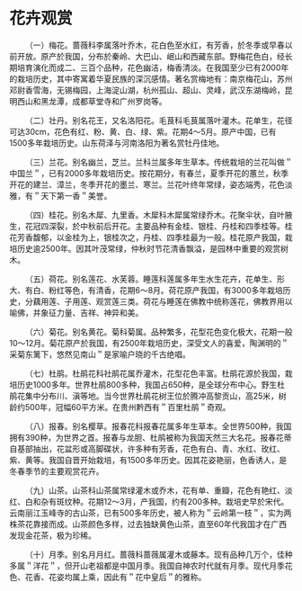 # 花卉观赏  

&emsp;&emsp;（一）梅花。蔷薇科李属落叶乔木，花白色至水红，有芳香，於冬季或早春以前开放。原产於我国，分布於秦岭、大巴山、岷山和西藏东部。野梅花色白，经长期培育演化而成二、三百个品种，花色幽洁，梅香清淡。在我国至少已有2000年的栽培历史，其中寄寓着华夏民族的深沉感情。著名赏梅地有：南京梅花山，苏州邓尉香雪海，无锡梅园，上海淀山湖，杭州孤山、超山、灵峰，武汉东湖梅岭，昆明西山和黑龙潭，成都草堂寺和广州罗岗等。  

&emsp;&emsp;（二）壮丹。别名花王，又名洛阳花。毛茛科毛茛属落叶灌木。花单生，花径可达30cm，花色有红、粉、黄、白、绿、紫。花期4～5月。原产中国，已有1500多年栽培历史。山东荷泽与河南洛阳为著名赏牡丹佳地。  

&emsp;&emsp;（三）兰花。别名幽兰，芝兰。兰科兰属多年生草本。传统栽培的兰花叫做＂中国兰＂，已有2000多年栽培历史。按花期分，有春兰，夏季开花的蕙兰，秋季开花的建兰、漳兰，冬季开花的墨兰、寒兰。兰花叶终年常绿，姿态端秀，花色淡雅，有＂天下第一香＂美誉。  

&emsp;&emsp;（四）桂花。别名木犀、九里香。木犀科木犀属常绿乔木。花聚伞状，自叶腋生，花冠四深裂，於中秋前后开花。主要品种有金桂、银桂、丹桂和四季桂等。桂花芳香馥郁，以金桂为上，银桂次之，丹桂、四季桂最为一般。桂花原产我国，栽培历史逾2500年。因其叶茂常绿，仲秋时节花清香飘溢，是园林中重要的观赏树木。  

&emsp;&emsp;（五）荷花。别名莲花、水芙蓉。睡莲科莲属多年生水生花卉，花单生、形大、有白、粉红等色，有清香，花期6～8月。荷花原产我国，有3000多年栽培历史，分藕用莲、子用莲、观赏莲三类。荷花与睡莲在佛教中统称莲花，佛教界用以喻佛，并象征力量、吉祥、神异和美。  

&emsp;&emsp;（六）菊花。别名黄花。菊科菊属。品种繁多，花型花色变化极大，花期一般10～12月。菊花原产於我国，有2500年栽培历史，深受文人的喜爱，陶渊明的＂采菊东篱下，悠然见南山＂是家喻户晓的千古绝唱。  

&emsp;&emsp;（七）杜鹃。杜鹃花科社鹃花属乔灌木，花型花色丰富。杜鹃花源於我国，栽培历史1000多年。世界杜鹃800多种，我国占650种，是全球分布中心。野生杜鹃花集中分布川、滇等地。当今世界杜鹃花树王位於腾冲高黎贡山，高25米，树龄约500年，冠幅60平方米。在贵州黔西有＂百里杜鹃＂奇观。  

&emsp;&emsp;（八）报春。别名樱草。报春花科报春花属多年生草本。全世界500种，我国拥有390种，为世界之首。报春与龙胆、杜鹃被称为我国天然三大名花。报春花蒂自基部抽出，花盆形或高脚碟状，许多种有芳香，花色有白、青、水红、玫红、紫、黄等。我国自晋开始栽培，有1500多年历史。因其花姿艳丽，色香诱人，是冬春季节的主要观赏花卉。  

&emsp;&emsp;（九）山茶。山茶科山茶属常绿灌木或乔木，花有单、重瓣，花色有艳红、淡红、白和杂有斑纹种。花期12～3月，产我国，约有200多种。栽培史早於宋代。云南丽江玉峰寺的古山茶，已有500多年历史，被人称为＂云岭第一枝＂，实为两株茶花靠接而成。山茶颜色多样，过去独缺黄色山茶，直至60年代我国才在广西发现金花茶，极为珍稀。  

&emsp;&emsp;（十）月季。别名月月红。蔷薇科蔷薇属灌木或藤本。现有品种几万个，佳种多属＂洋花＂，但开山老祖都是中国月季。我国自神农时代就有月季。现代月季花色、花香、花姿均属上乘，因此有＂花中皇后＂的雅称。  
